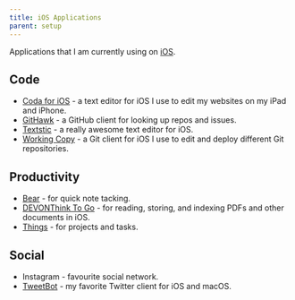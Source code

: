 ```yaml
---
title: iOS Applications
parent: setup
---
```


Applications that I am currently using on [iOS][1].

## Code

-   [Coda for iOS][7] - a text editor for iOS I use to edit my websites on my iPad and iPhone.
-   [GitHawk][3] - a GitHub client for looking up repos and issues.
-   [Textstic](https://www.textasticapp.com/) - a really awesome text editor for iOS.
-   [Working Copy][2] - a Git client for iOS I use to edit and deploy different Git repositories.

## Productivity

-   [Bear][4] - for quick note tacking.
-   [DEVONThink To Go][5] - for reading, storing, and indexing PDFs and other documents in iOS.
-   [Things](https://culturedcode.com/things/) - for projects and tasks.

## Social

-   Instagram - favourite social network.
-   [TweetBot][6] - my favorite Twitter client for iOS and macOS.

[1]: ../ios/README.md

[2]: https://workingcopyapp.com/

[3]: http://githawk.com/

[4]: https://bear.app/

[5]: https://www.devontechnologies.com/products/devonthink/devonthink-to-go.html

[6]: https://tapbots.com/tweetbot/

[7]: https://panic.com/coda-ios/
